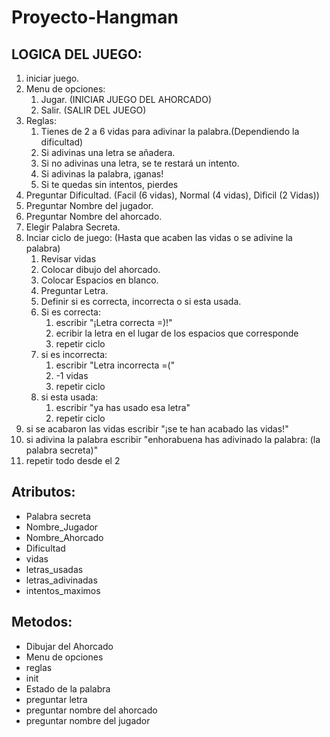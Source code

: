 # **Proyecto-Hangman**
## **LOGICA DEL JUEGO:**
   1. iniciar juego.
   2. Menu de opciones:
      1. Jugar. (INICIAR JUEGO DEL AHORCADO)
      2. Salir. (SALIR DEL JUEGO)
   3. Reglas:
      1. Tienes de 2 a 6 vidas para adivinar la palabra.(Dependiendo la dificultad)
      2. Si adivinas una letra se añadera.
      3. Si no adivinas una letra, se te restará un intento.
      4. Si adivinas la palabra, ¡ganas!
      5. Si te quedas sin intentos, pierdes
   4. Preguntar Dificultad. (Facil (6 vidas), Normal (4 vidas), Dificil (2 Vidas))
   5. Preguntar Nombre del jugador.
   6. Preguntar Nombre del ahorcado.
   7. Elegir Palabra Secreta.
   8. Inciar ciclo de juego:  (Hasta que acaben las vidas o se adivine la palabra)
      1. Revisar vidas
      2. Colocar dibujo del ahorcado.
      3. Colocar Espacios en blanco.
      4. Preguntar Letra.
      5. Definir si es correcta, incorrecta o si esta usada.
      6. Si es correcta:
         1. escribir "¡Letra correcta =)!"
         2. ecribir la letra en el lugar de los espacios que corresponde
         3. repetir ciclo
      7. si es incorrecta:
         1. escribir "Letra incorrecta =("
         2. -1 vidas
         3. repetir ciclo
      8. si esta usada:
         1. escribir "ya has usado esa letra"
         2. repetir ciclo
   9. si se acabaron las vidas escribir "¡se te han acabado las vidas!"
   10. si adivina la palabra escribir "enhorabuena has adivinado la palabra: (la palabra secreta)"
   11. repetir todo desde el 2


    
## **Atributos:**
  - Palabra secreta
  - Nombre_Jugador 
  - Nombre_Ahorcado 
  - Dificultad
  - vidas
  - letras_usadas
  - letras_adivinadas
  - intentos_maximos
## **Metodos:**
  - Dibujar del Ahorcado
  - Menu de opciones
  - reglas
  - init
  - Estado de la palabra
  - preguntar letra
  - preguntar nombre del ahorcado
  - preguntar nombre del jugador                                 
